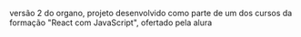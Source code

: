versão 2 do organo, projeto desenvolvido como parte de um dos cursos da formação "React com JavaScript", ofertado pela alura
